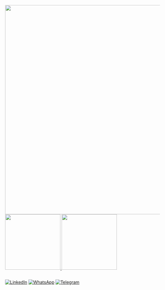 <a href="https://celli.dev">
  <img width="680em" src="https://lusca.me/img/git.gif"/>
</a>
<div>
<a href="https://celli.dev">
<img height="180em" src="https://github-readme-stats.vercel.app/api?username=lucascelli&layout=compact&langs_count=7&theme=algolia&locale=pt-br"/>
<img height="180em" src="https://github-readme-stats.vercel.app/api/top-langs/?username=lucascelli&show_icons=true&theme=algolia&include_all_commits=true&count_private=true&locale=pt-br"/>
</div>

##

[![LinkedIn](https://img.shields.io/badge/LinkedIn-0077B5?style=for-the-badge&logo=linkedin&logoColor=white)](https://www.linkedin.com/in/lucascelli/)
[![WhatsApp](https://img.shields.io/badge/WhatsApp-25D366?style=for-the-badge&logo=whatsapp&logoColor=white)](https://wa.me/message/M4HXPYCLJGAZC1)
[![Telegram](https://img.shields.io/badge/Telegram-2CA5E0?style=for-the-badge&logo=telegram&logoColor=white)](https://t.me/lucascelli)
